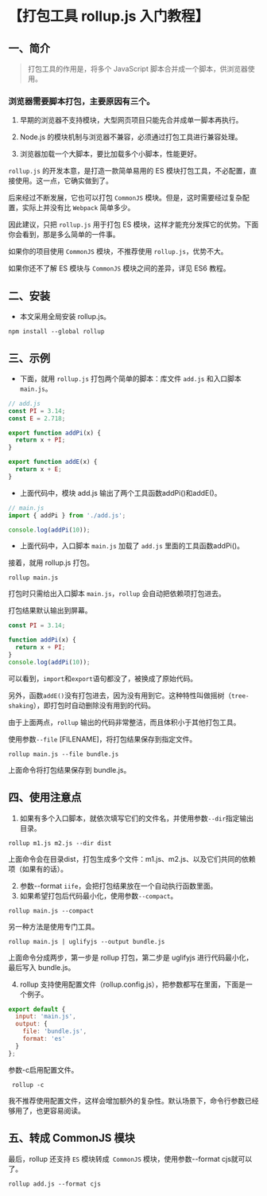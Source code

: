 # 【打包工具 rollup.js 入门教程】

## 一、简介

> 打包工具的作用是，将多个 JavaScript 脚本合并成一个脚本，供浏览器使用。

### 浏览器需要脚本打包，主要原因有三个。
1. 早期的浏览器不支持模块，大型网页项目只能先合并成单一脚本再执行。

2. Node.js 的模块机制与浏览器不兼容，必须通过打包工具进行兼容处理。

3. 浏览器加载一个大脚本，要比加载多个小脚本，性能更好。

`rollup.js` 的开发本意，是打造一款简单易用的 ES 模块打包工具，不必配置，直接使用。这一点，它确实做到了。

后来经过不断发展，它也可以打包 `CommonJS` 模块。但是，这时需要经过复杂配置，实际上并没有比 `Webpack` 简单多少。

因此建议，只把 `rollup.js` 用于打包 ES 模块，这样才能充分发挥它的优势。下面你会看到，那是多么简单的一件事。

如果你的项目使用 `CommonJS` 模块，不推荐使用 `rollup.js`，优势不大。

如果你还不了解 ES 模块与 `CommonJS` 模块之间的差异，详见 ES6 教程。

## 二、安装
-  本文采用全局安装 rollup.js。
```shell 
npm install --global rollup
```

## 三、示例

- 下面，就用 `rollup.js` 打包两个简单的脚本：库文件 `add.js` 和入口脚本 `main.js`。

```js
// add.js
const PI = 3.14;
const E = 2.718;

export function addPi(x) {
  return x + PI;
}

export function addE(x) {
  return x + E; 
}
```

- 上面代码中，模块 add.js 输出了两个工具函数addPi()和addE()。

```js
// main.js
import { addPi } from './add.js';

console.log(addPi(10));

```
- 上面代码中，入口脚本 `main.js` 加载了 `add.js` 里面的工具函数addPi()。

接着，就用 rollup.js 打包。
```shell
rollup main.js
```

打包时只需给出入口脚本 `main.js`，`rollup` 会自动把依赖项打包进去。

打包结果默认输出到屏幕。

```js
const PI = 3.14;

function addPi(x) {
  return x + PI;
}
console.log(addPi(10));
```
可以看到，`import`和`export`语句都没了，被换成了原始代码。

另外，函数`addE()`没有打包进去，因为没有用到它。这种特性叫做摇树（`tree-shaking`），即打包时自动删除没有用到的代码。

由于上面两点，`rollup` 输出的代码非常整洁，而且体积小于其他打包工具。

使用参数`--file` [FILENAME]，将打包结果保存到指定文件。

```shell
rollup main.js --file bundle.js
```
上面命令将打包结果保存到 bundle.js。

## 四、使用注意点

1. 如果有多个入口脚本，就依次填写它们的文件名，并使用参数`--dir`指定输出目录。

```shell
rollup m1.js m2.js --dir dist
```
上面命令会在目录dist，打包生成多个文件：m1.js、m2.js、以及它们共同的依赖项（如果有的话）。

2. 参数--format `iife`，会把打包结果放在一个自动执行函数里面。
3. 如果希望打包后代码最小化，使用参数`--compact`。

```shell
rollup main.js --compact
```

另一种方法是使用专门工具。
```shell
rollup main.js | uglifyjs --output bundle.js
```
上面命令分成两步，第一步是 rollup 打包，第二步是 uglifyjs 进行代码最小化，最后写入 bundle.js。

4. rollup 支持使用配置文件（rollup.config.js），把参数都写在里面，下面是一个例子。
```js
export default {
  input: 'main.js',
  output: {
    file: 'bundle.js',
    format: 'es'
  }
};
```

参数-c启用配置文件。

```shell
 rollup -c
```
我不推荐使用配置文件，这样会增加额外的复杂性。默认场景下，命令行参数已经够用了，也更容易阅读。

## 五、转成 CommonJS 模块

最后，rollup 还支持 `ES` 模块转成` CommonJS` 模块，使用参数--format cjs就可以了。

```shell
rollup add.js --format cjs
```